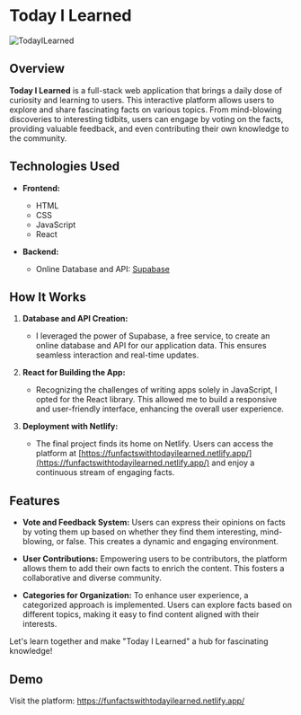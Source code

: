 
# Today I Learned

![TodayILearned](https://github.com/cdsapp01110/TodayILearned/assets/145883353/5f168e02-048c-48a0-8da7-edec9b990647)


## Overview

**Today I Learned** is a full-stack web application that brings a daily dose of curiosity and learning to users. This interactive platform allows users to explore and share fascinating facts on various topics. From mind-blowing discoveries to interesting tidbits, users can engage by voting on the facts, providing valuable feedback, and even contributing their own knowledge to the community.

## Technologies Used

- **Frontend:**
  - HTML
  - CSS
  - JavaScript
  - React

- **Backend:**
  - Online Database and API: [Supabase](https://supabase.io/)

## How It Works

1. **Database and API Creation:**
   - I leveraged the power of Supabase, a free service, to create an online database and API for our application data. This ensures seamless interaction and real-time updates.

3. **React for Building the App:**
   - Recognizing the challenges of writing apps solely in JavaScript, I opted for the React library. This allowed me to build a responsive and user-friendly interface, enhancing the overall user experience.

4. **Deployment with Netlify:**
   - The final project finds its home on Netlify. Users can access the platform at [https://funfactswithtodayilearned.netlify.app/](https://funfactswithtodayilearned.netlify.app/) and enjoy a continuous stream of engaging facts.

## Features

- **Vote and Feedback System:** Users can express their opinions on facts by voting them up based on whether they find them interesting, mind-blowing, or false. This creates a dynamic and engaging environment.

- **User Contributions:** Empowering users to be contributors, the platform allows them to add their own facts to enrich the content. This fosters a collaborative and diverse community.

- **Categories for Organization:** To enhance user experience, a categorized approach is implemented. Users can explore facts based on different topics, making it easy to find content aligned with their interests.


Let's learn together and make "Today I Learned" a hub for fascinating knowledge!

## Demo

Visit the platform: https://funfactswithtodayilearned.netlify.app/
